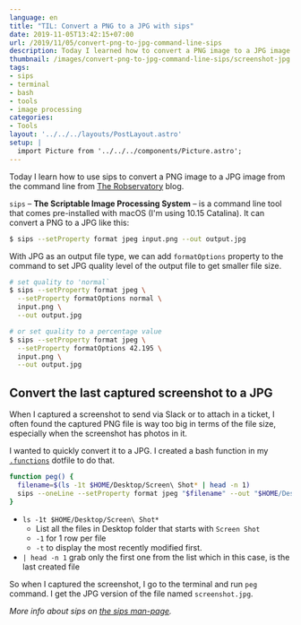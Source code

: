 ```yaml
---
language: en
title: "TIL: Convert a PNG to a JPG with sips"
date: 2019-11-05T13:42:15+07:00
url: /2019/11/05/convert-png-to-jpg-command-line-sips
description: Today I learned how to convert a PNG image to a JPG image from the command line with sips command
thumbnail: /images/convert-png-to-jpg-command-line-sips/screenshot-jpg.jpg
tags:
- sips
- terminal
- bash
- tools
- image processing
categories:
- Tools
layout: '../../../layouts/PostLayout.astro'
setup: |
  import Picture from '../../../components/Picture.astro';
---
```


Today I learn how to use sips to convert a PNG image to a JPG image from the command line
from [The Robservatory](https://robservatory.com/use-sips-to-quickly-easily-and-freely-convert-image-files/) blog.

`sips` – **The Scriptable Image Processing System** – is a command line tool that comes pre-installed
with macOS (I'm using 10.15 Catalina). It can convert a PNG to a JPG like this:

```sh
$ sips --setProperty format jpeg input.png --out output.jpg
```

With JPG as an output file type, we can add `formatOptions` property to the command
to set JPG quality level of the output file to get smaller file size.

```sh
# set quality to 'normal`
$ sips --setProperty format jpeg \
  --setProperty formatOptions normal \
  input.png \
  --out output.jpg

# or set quality to a percentage value
$ sips --setProperty format jpeg \
  --setProperty formatOptions 42.195 \
  input.png \
  --out output.jpg
```

## Convert the last captured screenshot to a JPG

When I captured a screenshot to send via Slack or to attach in a ticket,
I often found the captured PNG file is way too big in terms of the file size,
especially when the screenshot has photos in it.

<Picture
  src="/images/convert-png-to-jpg-command-line-sips/screenshot-png.jpg"
  alt="Captured screenshot in PNG format"
  caption="Captured Screenshot in PNG format: 4.5MB"
/>

I wanted to quickly convert it to a JPG. I created a bash function in my [`.functions`](https://github.com/armno/dotfiles/blob/master/.functions) dotfile to do that.

```bash
function peg() {
  filename=$(ls -1t $HOME/Desktop/Screen\ Shot* | head -n 1)
  sips --oneLine --setProperty format jpeg "$filename" --out "$HOME/Desktop/screenshot.jpg"
}
```

- `ls -1t $HOME/Desktop/Screen\ Shot*`
  - List all the files in Desktop folder that starts with `Screen Shot`
  - `-1` for 1 row per file
  - `-t` to display the most recently modified first.
- `| head -n 1` grab only the first one from the list which in this case, is the last created file

So when I captured the screenshot, I go to the terminal and run `peg` command.
I get the JPG version of the file named `screenshot.jpg`.

<Picture
  src="/images/convert-png-to-jpg-command-line-sips/screenshot-jpg.jpg"
  alt="Captured screenshot after converted to JPG format: 666KB"
  caption="Captured Screenshot after converted to JPG format: 666KB"
/>

_More info about sips on [the sips man-page](https://www.unix.com/man-page/osx/1/sips/)._
